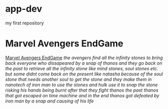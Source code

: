 # app-dev
my first repository
# Marvel Avengers EndGame
[Marvel Avengers EndGame](https://www.google.com/url?sa=i&url=https%3A%2F%2Fpoohadventures.fandom.com%2Fwiki%2FPooh%2527s_Adventures_of_Avengers%3A_Endgame&psig=AOvVaw2AdGc_oKydSXYKjxIXSLF3&ust=1731760394475000&source=images&cd=vfe&opi=89978449&ved=0CBQQjRxqFwoTCNCh4qus3okDFQAAAAAdAAAAABAR)
*the avengers find all the infinity stones to bring back everyone who dissapeared by a snap of thanos and they go back on the past to retrieve all the infinity stone like mind stones, soul stones etc. but some didnt come back on the present like natasha because of the soul stone that needs another soul to get the stone and they make them in nanotech of iron man to use the stones and hulk use it to snap the stone risking his hands being burnt after that they fight thanos the past thanos that got escaped on time machine and in the end thanos got defeated by iron man by a snap and causing of his life*

